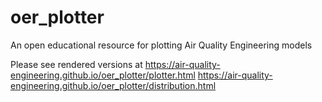 # oer_plotter
An open educational resource for plotting Air Quality Engineering models

Please see rendered versions at https://air-quality-engineering.github.io/oer_plotter/plotter.html
                                https://air-quality-engineering.github.io/oer_plotter/distribution.html
